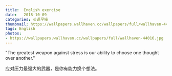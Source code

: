 ```yaml
---
title:  English exercise
date:   2018-10-09
categories: 英语早操
thumbnail: https://wallpapers.wallhaven.cc/wallpapers/full/wallhaven-44016.jpg
tags: English
photos:
- https://wallpapers.wallhaven.cc/wallpapers/full/wallhaven-44016.jpg
---
```


"The greatest weapon against stress is our ability to choose one thought over another."
<p>应对压力最强大的武器，是你有能力换个想法。</p>
